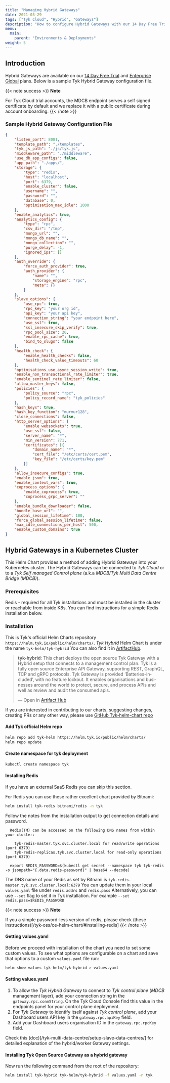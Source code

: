 ```yaml
---
title: "Managing Hybrid Gateways"
date: 2021-03-29
tags: ["Tyk Cloud", "Hybrid", "Gateways"]
description: "How to configure Hybrid Gateways with our 14 Day Free Trial or Enterprise Global plans"
menu:
  main:
    parent: "Environments & Deployments"
weight: 5
---
```


## Introduction

Hybrid Gateways are available on our [14 Day Free Trial](/docs/tyk-cloud/account-billing/plans/#14-day-trial) and [Enterprise Global](/docs/tyk-cloud/account-billing/plans/#enterprise-global-plan) plans. Below is a sample Tyk Hybrid Gateway configuration file.

{{< note success >}}
**Note**

For Tyk Cloud trial accounts, the MDCB endpoint serves a self signed certificate by default and we replace it with a public certificate during account onboarding.
{{< /note >}}

### Sample Hybrid Gateway Configuration File

```.json
{
    "listen_port": 8081,
    "template_path": "./templates",
    "tyk_js_path": "./js/tyk.js",
    "middleware_path": "./middleware",
    "use_db_app_configs": false,
    "app_path": "./apps/",
    "storage": {
        "type": "redis",
        "host": "localhost",
        "port": 6379,
        "enable_cluster": false,
        "username": "",
        "password": "",
        "database": 0,
        "optimisation_max_idle": 1000
    },
    "enable_analytics": true,
    "analytics_config": {
        "type": "rpc",
        "csv_dir": "/tmp",
        "mongo_url": "",
        "mongo_db_name": "",
        "mongo_collection": "",
        "purge_delay": -1,
        "ignored_ips": []
    },
    "auth_override": {
        "force_auth_provider": true,
        "auth_provider": {
            "name": "",
            "storage_engine": "rpc",
            "meta": {}
        }
    },
    "slave_options": {
        "use_rpc": true,
        "rpc_key": "your org id",
        "api_key": "your api key",
        "connection_string": "your endpoint here",
        "use_ssl": true,
        "ssl_insecure_skip_verify": true,
        "rpc_pool_size": 20,
        "enable_rpc_cache": true,
        "bind_to_slugs": false
    },
    "health_check": {
        "enable_health_checks": false,
        "health_check_value_timeouts": 60
    },
    "optimisations_use_async_session_write": true,
    "enable_non_transactional_rate_limiter": true,
    "enable_sentinel_rate_limiter": false,
    "allow_master_keys": false,
    "policies": {
        "policy_source": "rpc",
        "policy_record_name": "tyk_policies"
    },
    "hash_keys": true,
    "hash_key_function": "murmur128",
    "close_connections": false,
    "http_server_options": {
        "enable_websockets": true,
        "use_ssl": false,
        "server_name": "*",
        "min_version": 771,
        "certificates": [{
            "domain_name": "*",
            "cert_file": "/etc/certs/cert.pem",
            "key_file": "/etc/certs/key.pem"
        }]
    },
    "allow_insecure_configs": true,
    "enable_jsvm": true,
    "enable_context_vars": true,
    "coprocess_options": {
        "enable_coprocess": true,
        "coprocess_grpc_server": ""
    },
    "enable_bundle_downloader": false,
    "bundle_base_url": "",
    "global_session_lifetime": 100,
    "force_global_session_lifetime": false,
    "max_idle_connections_per_host": 500,
    "enable_custom_domains": true
}
```

## Hybrid Gateways in a Kubernetes Cluster
This Helm Chart provides a method of adding Hybrid Gateways into your Kubernetes cluster.
The Hybrid Gateways can be connected to *Tyk Cloud* or to a *Tyk Self managed Control plane* (a.k.a *MDCB*/*Tyk Multi Data Centre Bridge (MDCB)*).

### Prerequisites
Redis - required for all Tyk installations and must be installed in the cluster or
        reachable from inside K8s. You can find instructions for a simple Redis installation below.

### Installation

This is Tyk's official Helm Charts repository `https://helm.tyk.io/public/helm/charts/`.
*Tyk Hybrid* Helm Chart is under the name `tyk-helm/tyk-hybrid`
You can also find it in [ArtifactHub](https://artifacthub.io/packages/helm/tyk-helm/tyk-hybrid).
<div class="artifacthub-widget" data-url="https://artifacthub.io/packages/helm/tyk-helm/tyk-hybrid" data-theme="light" data-header="true" data-responsive="true"><blockquote><p lang="en" dir="ltr"><b>tyk-hybrid</b>: This chart deploys the open source Tyk Gateway with a Hybrid setup that connects to a management control plan. Tyk is a fully open source Enterprise API Gateway, supporting REST, GraphQL, TCP and gRPC protocols. Tyk Gateway is provided ‘Batteries-included’, with no feature lockout. It enables organisations and businesses around the world to protect, secure, and process APIs and well as review and audit the consumed apis.</p>&mdash; Open in <a href="https://artifacthub.io/packages/helm/tyk-helm/tyk-hybrid">Artifact Hub</a></blockquote></div><script async src="https://artifacthub.io/artifacthub-widget.js"></script>

If you are interested in contributing to our charts, suggesting changes, creating PRs or any other way,
please use [GitHub Tyk-helm-chart repo](https://github.com/TykTechnologies/tyk-helm-chart/tree/master/tyk-hybrid)

#### Add Tyk official Helm repo
```bash
helm repo add tyk-helm https://helm.tyk.io/public/helm/charts/
helm repo update
```

#### Create namespace for tyk deployment
```bash
kubectl create namespace tyk
```

#### Installing Redis
If you have an external SaaS Redis you can skip this section.

For Redis you can use these rather excellent chart provided by Bitnami:

```bash
helm install tyk-redis bitnami/redis -n tyk
```
Follow the notes from the installation output to get connection details and password.
```
  Redis(TM) can be accessed on the following DNS names from within your cluster:

    tyk-redis-master.tyk.svc.cluster.local for read/write operations (port 6379)
    tyk-redis-replicas.tyk.svc.cluster.local for read-only operations (port 6379)

  export REDIS_PASSWORD=$(kubectl get secret --namespace tyk tyk-redis -o jsonpath="{.data.redis-password}" | base64 --decode)
```

The DNS name of your Redis as set by Bitnami is `tyk-redis-master.tyk.svc.cluster.local:6379`
You can update them in your local `values.yaml` file under `redis.addrs` and `redis.pass`
Alternatively, you can use `--set` flag to set it in Tyk installation. For example  `--set redis.pass=$REDIS_PASSWORD`


{{< note success >}}
**Note**

If you a simple password-less version of redis, please check (these instructions)[/tyk-oss/ce-helm-chart/#installing-redis]
{{< /note >}}

#### Getting values.yaml
Before we proceed with installation of the chart you need to set some custom values.
To see what options are configurable on a chart and save that options to a custom `values.yaml` file run:
 ```bash
helm show values tyk-helm/tyk-hybrid > values.yaml
```

#### Setting values.yaml
1. To allow the *Tyk Hybrid Gateway* to connect to *Tyk control plane* (*MDCB* management layer), add your connection
string in the `gateway.rpc.connString`. On the Tyk Cloud Console find this value in the endpoints panel for your control plane deployment.
2. For *Tyk Gateway* to identify itself against *Tyk control plane*, add your Dashboard users API key in the `gateway.rpc.apiKey` field.
3. Add your Dashboard users organisation ID in the `gateway.rpc.rpcKey` field.

Check this (doc)[/tyk-multi-data-centre/setup-slave-data-centres/] for detailed explanation of the hybrid/worker Gateway settings.

#### Installing Tyk Open Source Gateway as a hybrid gateway
Now run the following command from the root of the repository:
```bash
helm install tyk-hybrid tyk-helm/tyk-hybrid -f values.yaml -n tyk
```

